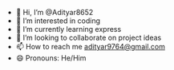 - 👋 Hi, I’m @Adityar8652
- 👀 I’m interested in coding
- 🌱 I’m currently learning express
- 💞️ I’m looking to collaborate on project ideas
- 📫 How to reach me adityar9764@gmail.com
- 😄 Pronouns: He/Him


<!---
Adityar8652/Adityar8652 is a ✨ special ✨ repository because its `README.md` (this file) appears on your GitHub profile.
You can click the Preview link to take a look at your changes.
--->
